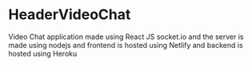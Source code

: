 # HeaderVideoChat
Video Chat application made using React JS socket.io and the server is made using nodejs and frontend is hosted using Netlify and backend is hosted using Heroku
